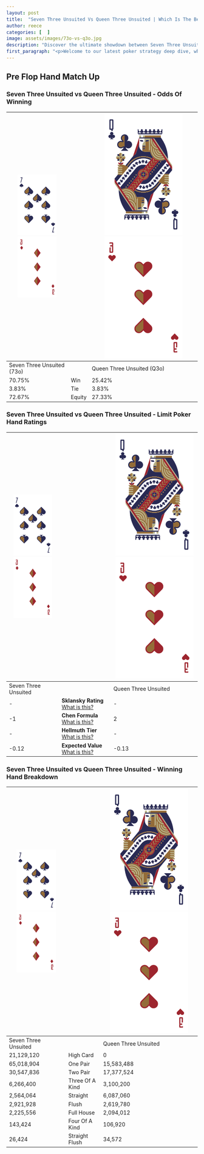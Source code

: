 ```yaml
---
layout: post
title:  "Seven Three Unsuited Vs Queen Three Unsuited | Which Is The Better Hand In Poker? A Complete Guide"
author: reece
categories: [  ]
image: assets/images/73o-vs-q3o.jpg
description: "Discover the ultimate showdown between Seven Three Unsuited and Queen Three Unsuited in poker! Uncover the odds, strategies, and scenarios where one hand triumphs over the other. Get ready to up your poker game with this thrilling analysis."
first_paragraph: "<p>Welcome to our latest poker strategy deep dive, where we're pitting two distinct hands against each other in a high-stakes showdown: Seven Three Unsuited vs Queen Three Unsuited.</p><p>In the dynamic world of poker, every decision counts, and knowing which hand holds the upper hand is key to your success at the table.</p><p>In this article, we'll dissect these two hands, explore the scenarios where one dominates the other, and equip you with the knowledge to make strategic choices that can tip the odds in your favor.</p><p>Get ready to unravel the intriguing dynamics of these poker hands and elevate your game to new heights.</p>"
---
```




[comment]: # (sp0)

## Pre Flop Hand Match Up

<div class="table hand-ratings" markdown="1"> 



### Seven Three Unsuited vs Queen Three Unsuited - Odds Of Winning


    
| ![image info](assets/images/hand1/7.png) ![image info](assets/images/hand1/3o.png) |  | ![image info](assets/images/hand2/Q.png) ![image info](assets/images/hand2/3o.png) |
| -------- | -------- | -------- |
| Seven Three Unsuited (73o) |  | Queen Three Unsuited (Q3o) |
| 70.75% | Win | 25.42% |
| 3.83% | Tie | 3.83% |
| 72.67% | Equity | 27.33% |




[comment]: # (sp1)



### Seven Three Unsuited vs Queen Three Unsuited - Limit Poker Hand Ratings


    
| ![image info](assets/images/hand1/7.png) ![image info](assets/images/hand1/3o.png) |  | ![image info](assets/images/hand2/Q.png) ![image info](assets/images/hand2/3o.png) |
| -------- | -------- | -------- |
| Seven Three Unsuited |  | Queen Three Unsuited |
| - | **Sklansky Rating** [What is this?](/sklansky-rating-explained) | - |
| -1 | **Chen Formula** [What is this?](/chen-formula-explained) | 2 |
| - | **Hellmuth Tier** [What is this?](/Hellmuth-tier-explained) | - |
| -0.12 | **Expected Value** [What is this?](/expected-value-explained) | -0.13 |




[comment]: # (sp2)



### Seven Three Unsuited vs Queen Three Unsuited - Winning Hand Breakdown


    
| ![image info](assets/images/hand1/7.png) ![image info](assets/images/hand1/3o.png) |  | ![image info](assets/images/hand2/Q.png) ![image info](assets/images/hand2/3o.png) |
| -------- | -------- | -------- |
| Seven Three Unsuited |  | Queen Three Unsuited |
| 21,129,120 | High Card | 0 |
| 65,018,904 | One Pair | 15,583,488 |
| 30,547,836 | Two Pair | 17,377,524 |
| 6,266,400 | Three Of A Kind | 3,100,200 |
| 2,564,064 | Straight | 6,087,060 |
| 2,921,928 | Flush | 2,619,780 |
| 2,225,556 | Full House | 2,094,012 |
| 143,424 | Four Of A Kind | 106,920 |
| 26,424 | Straight Flush | 34,572 |




[comment]: # (sp3)



</div>

[comment]: # (sp4)



[comment]: # (sp5)


